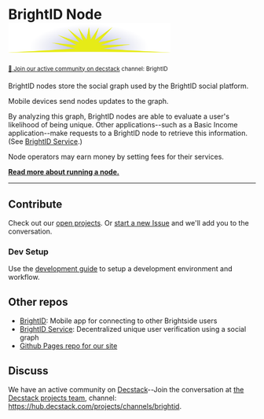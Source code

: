 # BrightID Node <img width="330px" src="images/brightside.svg"/>
<sup>[💬 Join our active community on decstack](https://hub.decstack.com/signup_user_complete/?id=wutow3kb6bda5bhptir6aapyfh) channel: BrightID</sup>

BrightID nodes store the social graph used by the BrightID social platform.

Mobile devices send nodes updates to the graph.

By analyzing this graph, BrightID nodes are able to evaluate a user's likelihood of being unique. Other applications--such as a Basic Income application--make requests to a BrightID node to retrieve this information.  (See [BrightID Service](https://github.com/BrightID/BrightID-Service).)

Node operators may earn money by setting fees for their services.

__[Read more about running a node.](node.md)__

---
## Contribute

Check out our [open projects](https://github.com/BrightID/BrightID-Node/projects).  Or [start a new Issue](https://github.com/BrightID/BrightID-Node/issues) and we'll add you to the conversation.

### Dev Setup

Use the [development guide](https://github.com/BrightID/BrightID-Node/wiki/Development-Guide) to setup a development environment and workflow.

## Other repos
* [BrightID](https://github.com/BrightID/BrightID): Mobile app for connecting to other Brightside users
* [BrightID Service](https://github.com/BrightID/BrightID-Service): Decentralized unique user verification using a social graph
* [Github Pages repo for our site](https://github.com/BrightID/BrightID.github.io)

## Discuss

We have an active community on [Decstack](http://decstack.com/)--Join the conversation at [the Decstack projects team](https://hub.decstack.com/signup_user_complete/?id=wutow3kb6bda5bhptir6aapyfh), channel: https://hub.decstack.com/projects/channels/brightid.
